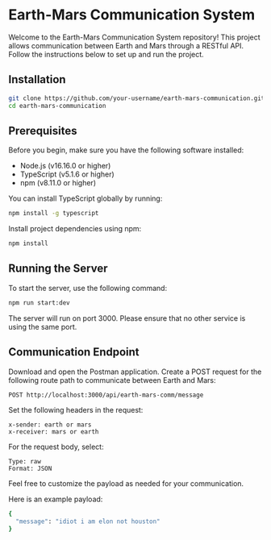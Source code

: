 # Earth-Mars Communication System

Welcome to the Earth-Mars Communication System repository! This project allows communication between Earth and Mars through a RESTful API. Follow the instructions below to set up and run the project.


## Installation

```sh
git clone https://github.com/your-username/earth-mars-communication.git
cd earth-mars-communication
```

## Prerequisites

Before you begin, make sure you have the following software installed:

- Node.js (v16.16.0 or higher)
- TypeScript (v5.1.6 or higher)
- npm (v8.11.0 or higher)

You can install TypeScript globally by running:

```sh
npm install -g typescript
```

Install project dependencies using npm:

```sh
npm install
```

## Running the Server

To start the server, use the following command:

```sh
npm run start:dev
```
The server will run on port 3000. Please ensure that no other service is using the same port.

## Communication Endpoint

Download and open the Postman application. Create a POST request for the following route path to communicate between Earth and Mars:

```bash
POST http://localhost:3000/api/earth-mars-comm/message
```

Set the following headers in the request:

    x-sender: earth or mars
    x-receiver: mars or earth

For the request body, select:

    Type: raw
    Format: JSON

Feel free to customize the payload as needed for your communication.

Here is an example payload:

```sh
{
  "message": "idiot i am elon not houston"
}
```

